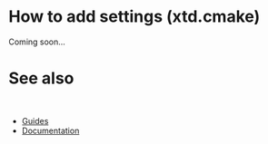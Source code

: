 # How to add settings (xtd.cmake)

Coming soon...

# See also
​
* [Guides](/docs/documentation/Guides)
* [Documentation](/docs/documentation)

[//]: # (https://learn.microsoft.com/en-us/dotnet/desktop/winforms/controls/how-to-set-the-tab-order?view=netdesktop-6.0)
